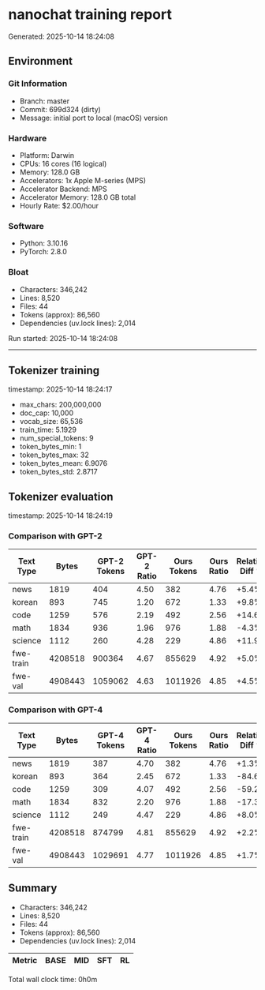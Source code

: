 # nanochat training report

Generated: 2025-10-14 18:24:08

## Environment

### Git Information
- Branch: master
- Commit: 699d324 (dirty)
- Message: initial port to local (macOS) version

### Hardware
- Platform: Darwin
- CPUs: 16 cores (16 logical)
- Memory: 128.0 GB
- Accelerators: 1x Apple M-series (MPS)
- Accelerator Backend: MPS
- Accelerator Memory: 128.0 GB total
- Hourly Rate: $2.00/hour

### Software
- Python: 3.10.16
- PyTorch: 2.8.0


### Bloat
- Characters: 346,242
- Lines: 8,520
- Files: 44
- Tokens (approx): 86,560
- Dependencies (uv.lock lines): 2,014

Run started: 2025-10-14 18:24:08

---

## Tokenizer training
timestamp: 2025-10-14 18:24:17

- max_chars: 200,000,000
- doc_cap: 10,000
- vocab_size: 65,536
- train_time: 5.1929
- num_special_tokens: 9
- token_bytes_min: 1
- token_bytes_max: 32
- token_bytes_mean: 6.9076
- token_bytes_std: 2.8717


## Tokenizer evaluation
timestamp: 2025-10-14 18:24:19

### Comparison with GPT-2

| Text Type | Bytes | GPT-2 Tokens | GPT-2 Ratio | Ours Tokens | Ours Ratio | Relative Diff % |
|-----------|-------|--------------|--------------|-------------|------------|-----------------|
| news | 1819 | 404 | 4.50 | 382 | 4.76 | +5.4% |
| korean | 893 | 745 | 1.20 | 672 | 1.33 | +9.8% |
| code | 1259 | 576 | 2.19 | 492 | 2.56 | +14.6% |
| math | 1834 | 936 | 1.96 | 976 | 1.88 | -4.3% |
| science | 1112 | 260 | 4.28 | 229 | 4.86 | +11.9% |
| fwe-train | 4208518 | 900364 | 4.67 | 855629 | 4.92 | +5.0% |
| fwe-val | 4908443 | 1059062 | 4.63 | 1011926 | 4.85 | +4.5% |

### Comparison with GPT-4

| Text Type | Bytes | GPT-4 Tokens | GPT-4 Ratio | Ours Tokens | Ours Ratio | Relative Diff % |
|-----------|-------|--------------|--------------|-------------|------------|-----------------|
| news | 1819 | 387 | 4.70 | 382 | 4.76 | +1.3% |
| korean | 893 | 364 | 2.45 | 672 | 1.33 | -84.6% |
| code | 1259 | 309 | 4.07 | 492 | 2.56 | -59.2% |
| math | 1834 | 832 | 2.20 | 976 | 1.88 | -17.3% |
| science | 1112 | 249 | 4.47 | 229 | 4.86 | +8.0% |
| fwe-train | 4208518 | 874799 | 4.81 | 855629 | 4.92 | +2.2% |
| fwe-val | 4908443 | 1029691 | 4.77 | 1011926 | 4.85 | +1.7% |


## Summary

- Characters: 346,242
- Lines: 8,520
- Files: 44
- Tokens (approx): 86,560
- Dependencies (uv.lock lines): 2,014

| Metric          | BASE     | MID      | SFT      | RL       |
|-----------------|----------|----------|----------|----------|

Total wall clock time: 0h0m

